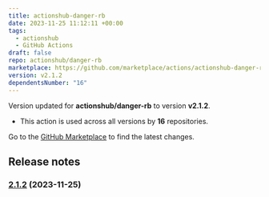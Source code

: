 ```yaml
---
title: actionshub-danger-rb
date: 2023-11-25 11:12:11 +00:00
tags:
  - actionshub
  - GitHub Actions
draft: false
repo: actionshub/danger-rb
marketplace: https://github.com/marketplace/actions/actionshub-danger-rb
version: v2.1.2
dependentsNumber: "16"
---
```



Version updated for **actionshub/danger-rb** to version **v2.1.2**.
- This action is used across all versions by **16** repositories.

Go to the [GitHub Marketplace](https://github.com/marketplace/actions/actionshub-danger-rb) to find the latest changes.

## Release notes

### [2.1.2](https://github.com/actionshub/danger-rb/compare/v2.1.1...v2.1.2) (2023-11-25)

